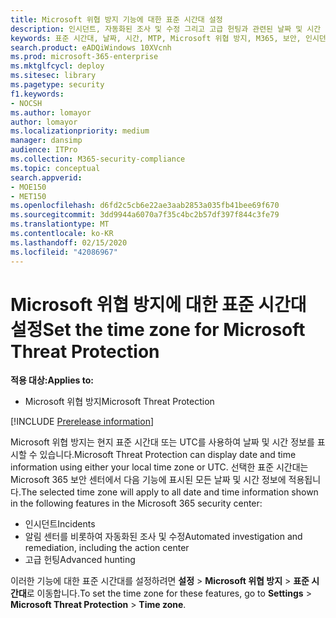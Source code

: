 ```yaml
---
title: Microsoft 위협 방지 기능에 대한 표준 시간대 설정
description: 인시던트, 자동화된 조사 및 수정 그리고 고급 헌팅과 관련된 날짜 및 시간 정보에 대한 표준 시간대를 선택하는 방법에 대해 알아봅니다.
keywords: 표준 시간대, 날짜, 시간, MTP, Microsoft 위협 방지, M365, 보안, 인시던트, 자동화된 조사 및 응답, AIR, 고급 헌팅
search.product: eADQiWindows 10XVcnh
ms.prod: microsoft-365-enterprise
ms.mktglfcycl: deploy
ms.sitesec: library
ms.pagetype: security
f1.keywords:
- NOCSH
ms.author: lomayor
author: lomayor
ms.localizationpriority: medium
manager: dansimp
audience: ITPro
ms.collection: M365-security-compliance
ms.topic: conceptual
search.appverid:
- MOE150
- MET150
ms.openlocfilehash: d6fd2c5cb6e22ae3aab2853a035fb41bee69f670
ms.sourcegitcommit: 3dd9944a6070a7f35c4bc2b57df397f844c3fe79
ms.translationtype: MT
ms.contentlocale: ko-KR
ms.lasthandoff: 02/15/2020
ms.locfileid: "42086967"
---
```

# <a name="set-the-time-zone-for-microsoft-threat-protection"></a><span data-ttu-id="b9e7f-104">Microsoft 위협 방지에 대한 표준 시간대 설정</span><span class="sxs-lookup"><span data-stu-id="b9e7f-104">Set the time zone for Microsoft Threat Protection</span></span>

<span data-ttu-id="b9e7f-105">**적용 대상:**</span><span class="sxs-lookup"><span data-stu-id="b9e7f-105">**Applies to:**</span></span>
- <span data-ttu-id="b9e7f-106">Microsoft 위협 방지</span><span class="sxs-lookup"><span data-stu-id="b9e7f-106">Microsoft Threat Protection</span></span>

[!INCLUDE [Prerelease information](../includes/prerelease.md)]

<span data-ttu-id="b9e7f-107">Microsoft 위협 방지는 현지 표준 시간대 또는 UTC를 사용하여 날짜 및 시간 정보를 표시할 수 있습니다.</span><span class="sxs-lookup"><span data-stu-id="b9e7f-107">Microsoft Threat Protection can display date and time information using either your local time zone or UTC.</span></span> <span data-ttu-id="b9e7f-108">선택한 표준 시간대는 Microsoft 365 보안 센터에서 다음 기능에 표시된 모든 날짜 및 시간 정보에 적용됩니다.</span><span class="sxs-lookup"><span data-stu-id="b9e7f-108">The selected time zone will apply to all date and time information shown in the following features in the Microsoft 365 security center:</span></span>
- <span data-ttu-id="b9e7f-109">인시던트</span><span class="sxs-lookup"><span data-stu-id="b9e7f-109">Incidents</span></span>
- <span data-ttu-id="b9e7f-110">알림 센터를 비롯하여 자동화된 조사 및 수정</span><span class="sxs-lookup"><span data-stu-id="b9e7f-110">Automated investigation and remediation, including the action center</span></span>
- <span data-ttu-id="b9e7f-111">고급 헌팅</span><span class="sxs-lookup"><span data-stu-id="b9e7f-111">Advanced hunting</span></span>

<span data-ttu-id="b9e7f-112">이러한 기능에 대한 표준 시간대를 설정하려면 **설정** > **Microsoft 위협 방지** > **표준 시간대**로 이동합니다.</span><span class="sxs-lookup"><span data-stu-id="b9e7f-112">To set the time zone for these features, go to **Settings** > **Microsoft Threat Protection** > **Time zone**.</span></span>
